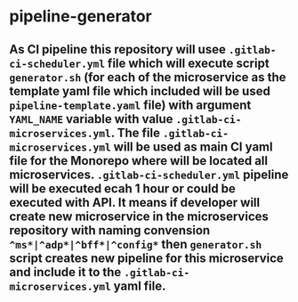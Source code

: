# pipeline-generator

## As CI pipeline this repository will usee `.gitlab-ci-scheduler.yml` file which will execute script `generator.sh` (for each of the microservice as the template yaml file which included will be used `pipeline-template.yaml` file) with argument `YAML_NAME` variable with value `.gitlab-ci-microservices.yml`. The file `.gitlab-ci-microservices.yml` will be used as main CI yaml file for the Monorepo where will be located all microservices. `.gitlab-ci-scheduler.yml` pipeline will be executed ecah 1 hour or could be executed with API. It means if developer will create new microservice in the microservices repository with naming convension `^ms*|^adp*|^bff*|^config*` then `generator.sh` script creates new pipeline for this microservice and include it to the `.gitlab-ci-microservices.yml` yaml file.